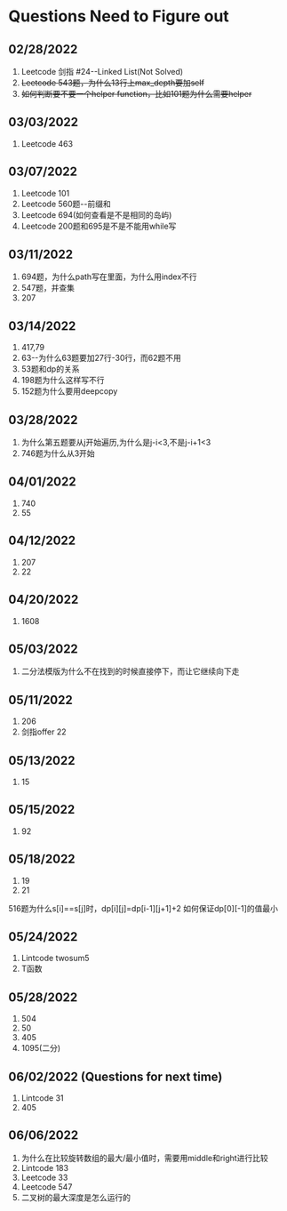 # Questions Need to Figure out

## 02/28/2022
1. Leetcode 剑指 #24--Linked List(Not Solved)
2. ~~Leetcode 543题，为什么13行上max_depth要加self~~
3. ~~如何判断要不要一个helper function，比如101题为什么需要helper~~

## 03/03/2022
1. Leetcode 463

## 03/07/2022
1. Leetcode 101
2. Leetcode 560题--前缀和
3. Leetcode 694(如何查看是不是相同的岛屿)
4. Leetcode 200题和695是不是不能用while写


## 03/11/2022
1. 694题，为什么path写在里面，为什么用index不行
2. 547题，并查集
3. 207


## 03/14/2022
1. 417,79
2. 63--为什么63题要加27行-30行，而62题不用
3. 53题和dp的关系
4. 198题为什么这样写不行
5. 152题为什么要用deepcopy

## 03/28/2022
1. 为什么第五题要从j开始遍历,为什么是j-i<3,不是j-i+1<3
2. 746题为什么从3开始

## 04/01/2022
1. 740
2. 55

## 04/12/2022
1. 207
2. 22

## 04/20/2022
1. 1608


## 05/03/2022
1. 二分法模版为什么不在找到的时候直接停下，而让它继续向下走
   
## 05/11/2022
1. 206
2. 剑指offer 22

## 05/13/2022
1. 15

## 05/15/2022
1. 92

## 05/18/2022
1. 19
2. 21

516题为什么s[i]==s[j]时，dp[i][j]=dp[i-1][j+1]+2
如何保证dp[0][-1]的值最小

## 05/24/2022
1. Lintcode twosum5
2. T函数

## 05/28/2022
1. 504
2. 50
3. 405
4. 1095(二分)

## 06/02/2022 (Questions for next time)
1. Lintcode 31
2. 405

## 06/06/2022
1. 为什么在比较旋转数组的最大/最小值时，需要用middle和right进行比较
2. Lintcode 183
3. Leetcode 33
4. Leetcode 547
5. 二叉树的最大深度是怎么运行的